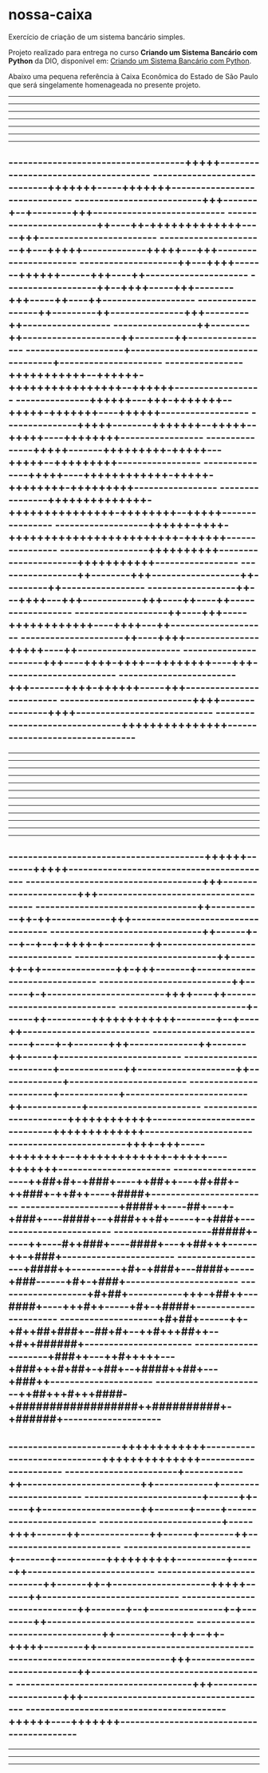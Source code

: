 # nossa-caixa
Exercício de criação de um sistema bancário simples.

Projeto realizado para entrega no curso **Criando um Sistema Bancário com Python** da DIO, disponível em:
[Criando um Sistema Bancário com Python](https://web.dio.me/lab/desafio-de-projeto-criando-um-sistema-bancario/).

Abaixo uma pequena referência à Caixa Econômica do Estado de São Paulo que será singelamente homenageada no presente projeto.

------------------------------------------------------------------------------
------------------------------------------------------------------------------
------------------------------------------------------------------------------
------------------------------------------------------------------------------
------------------------------------------------------------------------------
------------------------------------------------------------------------------
------------------------------------------------------------------------------
------------------------------------+++++-------------------------------------
-----------------------------+++++++-----+++++++------------------------------
--------------------------+++-------+--+--------+++---------------------------
------------------------++----++-+++++++++++++-----+++------------------------
----------------------++---+++++-------------+++++---+++----------------------
--------------------++---++++-------++++++------+++----++---------------------
-------------------++--++++-----+++--------+++-----++----++-------------------
------------------++---------++---------------+++---------++------------------
-----------------++--------++--------------------++--------++-----------------
--------------------+-----------------------------------+---------------------
----------------+++++++++++--++++++-++++++++++++++++--++++++------------------
---------------++++++---+++-+++++++--+++++-+++++++----++++++------------------
---------------+++++--------+++++++--+++++--+++++----++++++++-----------------
---------------+++++-------+++++++++-+++++---+++++--+++++++++-----------------
---------------+++++----++++++++++++-+++++-++++++++-+++++++++-----------------
----------------++++++++++++++-+++++++++++++++-++++++++--+++++----------------
-------------------++++++-++++-++++++++++++++++++++++++-++++++----------------
------------------++++++++++----------------------+++++++++++-----------------
-----------------++--------+++------------------++---------++-----------------
------------------++---++++---+++------------+++----++----++------------------
-------------------++----+++-----++++++++++++----++++---++--------------------
---------------------++----++++---------------+++++----++---------------------
----------------------+++----++++-++++--++++++++----+++-----------------------
------------------------+++-------++++-++++++-----+++-------------------------
---------------------------++++---------------++++----------------------------
-------------------------------+++++++++++++++--------------------------------
------------------------------------------------------------------------------
------------------------------------------------------------------------------
------------------------------------------------------------------------------

----------------------------------------------------------------------------------------------------
----------------------------------------------------------------------------------------------------
----------------------------------------------------------------------------------------------------
----------------------------------------------------------------------------------------------------
----------------------------------------------------------------------------------------------------
----------------------------------------------------------------------------------------------------
----------------------------------------------------------------------------------------------------
----------------------------------------------------------------------------------------------------
----------------------------------------------------------------------------------------------------
----------------------------------------------------------------------------------------------------
----------------------------------------++++++-------+++++------------------------------------------
------------------------------------+++---------------------+++-------------------------------------
---------------------------------++-----------++-++------------+++----------------------------------
-------------------------------++------+---+--+--+-++++-+---------++--------------------------------
-----------------------------++-----++-++---------------++-+++-------+------------------------------
---------------------------++------+-+------------------------++++----++----------------------------
--------------------------+------++---------++++++++++++--------+--+----++--------------------------
-------------------------+----+-+-------+++--------------++-------++------+-------------------------
------------------------+-------------++--------------------++-------------+------------------------
-----------------------+------------+-------------------------++------------+-----------------------
-----------------------++++++++++++------------------------------+++++++++++++----------------------
------------------------++++-+++-----++++++++--+++++++++++++-+++++----+++++++-----------------------
---------------------++##+#+-+###+----++##++---+#+##+-++###+-++#++----+####+------------------------
--------------------+####++----##+---+-+###+----####+--+###+++#+-----+-+###+------------------------
--------------------#####+-----++----#++###+----####+---++##+++------++-+###+-----------------------
-------------------+####++----------+#+-+###+---####+-----+###------+#+-+###+-----------------------
-------------------+#+##+-----------+++-+##++---####+----+++#++-----+#+-+####+----------------------
--------------------+#+##+------++-+#++##+###+--##+#+--++#+++##++--+#++######+----------------------
---------------------+###++---++#+++++---+###+++#+##+-+##+--+####++##+---+###++---------------------
-----------------------++##+++#+++####-+##################++##########+-+######+--------------------
----------------------------------------------------------------------------------------------------
-----------------------++++++++++++-----------------------------++++++++++++++----------------------
-----------------------+------------++------------------------++------------+-----------------------
------------------------+------++-----++--------------------++-------+-----+------------------------
-------------------------+-----++++------++--------------++------+-------++-------------------------
--------------------------+-------+----------++++++++++----------+------++--------------------------
---------------------------++------++-+--------------------+++++------++----------------------------
-----------------------------++-------+--+---------------+-+--------++------------------------------
-------------------------------++-----------+-++--++-+++++--------++--------------------------------
---------------------------------+++---------------------------++-----------------------------------
------------------------------------+++--------------------+++--------------------------------------
-----------------------------------------++++++----+++++++------------------------------------------
----------------------------------------------------------------------------------------------------
----------------------------------------------------------------------------------------------------
----------------------------------------------------------------------------------------------------
----------------------------------------------------------------------------------------------------
